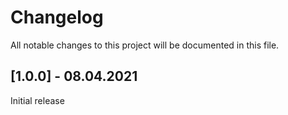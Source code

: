 # Changelog
All notable changes to this project will be documented in this file.

## [1.0.0] - 08.04.2021

Initial release
